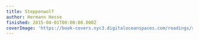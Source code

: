 ```yaml
---
title: Steppenwolf
author: Hermann Hesse
finished: 2015-04-01T00:00:00.000Z
coverImage: 'https://book-covers.nyc3.digitaloceanspaces.com/readings/steppenwolf-01.jpg'
---
```


